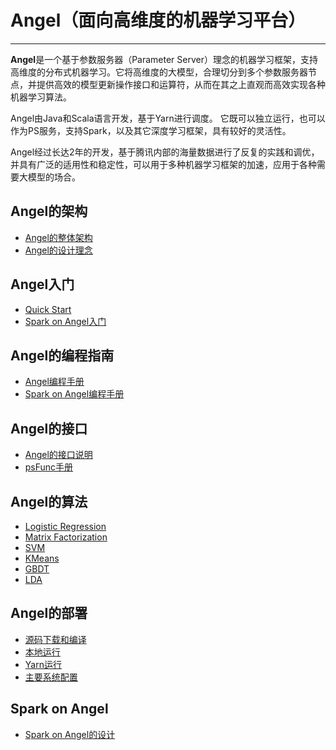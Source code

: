 # Angel（面向高维度的机器学习平台）

---

**Angel**是一个基于参数服务器（Parameter Server）理念的机器学习框架，支持高维度的分布式机器学习。它将高维度的大模型，合理切分到多个参数服务器节点，并提供高效的模型更新操作接口和运算符，从而在其之上直观而高效实现各种机器学习算法。

Angel由Java和Scala语言开发，基于Yarn进行调度。 它既可以独立运行，也可以作为PS服务，支持Spark，以及其它深度学习框架，具有较好的灵活性。

Angel经过长达2年的开发，基于腾讯内部的海量数据进行了反复的实践和调优，并具有广泛的适用性和稳定性，可以用于多种机器学习框架的加速，应用于各种需要大模型的场合。

## Angel的架构

* [Angel的整体架构](./docs/design/architecture.md)
* [Angel的设计理念](./docs/design/design.md)

## Angel入门
* [Quick Start]()
* [Spark on Angel入门](./docs/tutorials/spark_on_angel_quick_start.md)


## Angel的编程指南

* [Angel编程手册](./docs/programmers_guide/angel_programing_guide.md)
* [Spark on Angel编程手册](./docs/programmers_guide/spark_on_angel_programing_guide.md)

## Angel的接口

* [Angel的接口说明](./docs/apis/interface_api.md)
* [psFunc手册](./docs/design/pof_develop.md)

## Angel的算法

* [Logistic Regression](./docs/algo/lr_on_angel.md)
* [Matrix Factorization](./docs/algo/mf_on_angel.md)
* [SVM](./docs/algo/svm_on_angel.md)
* [KMeans](./docs/algo/kmeans_on_angel.md)
* [GBDT](./docs/algo/gbdt_on_angel.md)
* [LDA](./docs/algo/lda_on_angel.md)

## Angel的部署

* [源码下载和编译](./docs/deploy/source_compile.md)
* [本地运行](./docs/deploy/local_run.md)
* [Yarn运行](./docs/deploy/run_on_yarn.md)
* [主要系统配置](./docs/deploy/config_details.md)


## Spark on Angel

* [Spark on Angel的设计](./docs/design/spark_on_angel.md)
